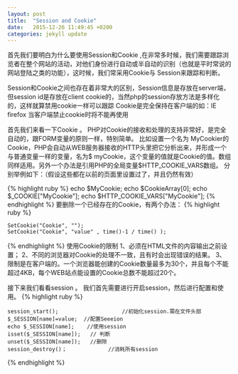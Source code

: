 ```yaml
---
layout: post
title:  "Session and Cookie"
date:   2015-12-26 11:49:45 +0200
categories: jekyll update
---
```

首先我们要明白为什么要使用Session和Cookie ,在非常多时候，我们需要跟踪浏览者在整个网站的活动，对他们身份进行自动或半自动的识别（也就是平时常说的网站登陆之类的功能），这时候，我们常采用Cookie与 Session来跟踪和判断。

Session和Cookie之间也存在着非常大的区别，Session信息是存放在server端，但session id是存放在client cookie的，当然php的session存放方法是多样化的，这样就算禁用cookie一样可以跟踪
Cookie是完全保持在客户端的如：IE firefox 当客户端禁止cookie时将不能再使用

首先我们来看一下Cookie 。
PHP对Cookie的接收和处理的支持非常好，是完全自动的，跟FORM变量的原则一样，特别简单。
比如设置一个名为 MyCookier的Cookie，PHP会自动从WEB服务器接收的HTTP头里把它分析出来，并形成一个与普通变量一样的变量，名为$ myCookie，这个变量的值就是Cookie的值。数组同样适用。另外一个办法是引用PHP的全局变量$HTTP_COOKIE_VARS数组。
分别举例如下：（假设这些都在以前的页面里设置过了，并且仍然有效）


{% highlight ruby %}
echo $MyCookie;
echo $CookieArray[0];
echo $_COOKIE["MyCookie"]; 
echo $HTTP_COOKIE_VARS["MyCookie"]; 
{% endhighlight %}
要删除一个已经存在的Cookie，有两个办法：
{% highlight ruby %}
   
    SetCookie("Cookie", "");
    SetCookie("Cookie", "value" , time()-1 / time() );
 
{% endhighlight %}
使用Cookie的限制
1、必须在HTML文件的内容输出之前设置；
2、不同的浏览器对Cookie的处理不一致，且有时会出现错误的结果。
3、限制是在客户端的。一个浏览器能创建的Cookie数量最多为30个，并且每个不能超过4KB，每个WEB站点能设置的Cookie总数不能超过20个。

接下来我们看看session 。
我们首先需要进行开启session，然后进行配置和使用。
{% highlight ruby %}
   
    session_start();                    //初始化session.需在文件头部
	$_SESSION[name]=value;  //配置Seeeion
	echo $_SESSION[name];    //使用session
	isset($_SESSION[name]);   // 判断
	unset($_SESSION[name]);   //删除
	session_destroy()；             //消耗所有session
 
{% endhighlight %}

[jekyll-docs]: http://jekyllrb.com/docs/home
[jekyll-gh]:   https://github.com/jekyll/jekyll
[jekyll-talk]: https://talk.jekyllrb.com/
